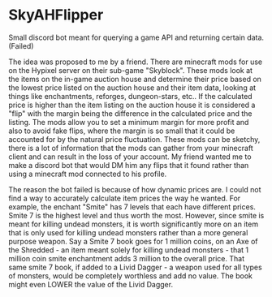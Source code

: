 # SkyAHFlipper
Small discord bot meant for querying a game API and returning certain data. (Failed)


The idea was proposed to me by a friend. There are minecraft mods for use on the Hypixel server on their sub-game "Skyblock". These mods look at the items on the in-game auction house and determine their price based on the lowest price listed on the auction house and their item data, looking at things like enchantments, reforges, dungeon-stars, etc.. If the calculated price is higher than the item listing on the auction house it is considered a "flip" with the margin being the difference in the calculated price and the listing. The mods allow you to set a minimum margin for more profit and also to avoid fake flips, where the margin is so small that it could be accounted for by the natural price fluctuation.
These mods can be sketchy, there is a lot of information that the mods can gather from your minecraft client and can result in the loss of your account. My friend wanted me to make a discord bot that would DM him any flips that it found rather than using a minecraft mod connected to his profile.

The reason the bot failed is because of how dynamic prices are. I could not find a way to accurately calculate item prices the way he wanted. For example, the enchant "Smite" has 7 levels that each have different prices. Smite 7 is the highest level and thus worth the most. However, since smite is meant for killing undead monsters, it is worth significantly more on an item that is only used for killing undead monsters rather than a more general purpose weapon. Say a Smite 7 book goes for 1 million coins, on an Axe of the Shredded - an item meant solely for killing undead monsters - that 1 million coin smite enchantment adds 3 million to the overall price. That same smite 7 book, if added to a Livid Dagger - a weapon used for all types of monsters, would be completely worthless and add no value. The book might even LOWER the value of the Livid Dagger.

